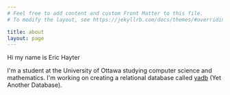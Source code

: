 ```yaml
---
# Feel free to add content and custom Front Matter to this file.
# To modify the layout, see https://jekyllrb.com/docs/themes/#overriding-theme-defaults

title: about
layout: page
---
```


Hi my name is Eric Hayter

I'm a student at the University of Ottawa studying computer science and
mathematics. I'm working on creating a relational database called
[yadb](https://github.com/EricHayter/yadb) (Yet Another Database).
